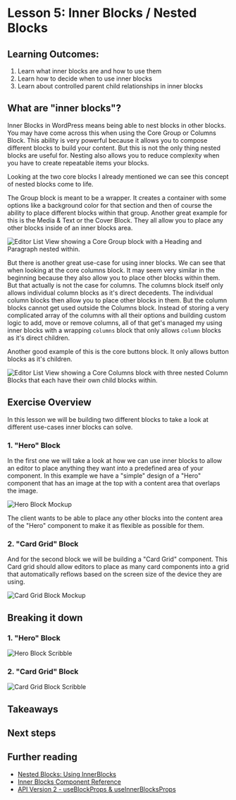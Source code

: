 # Lesson 5: Inner Blocks / Nested Blocks

## Learning Outcomes:
1. Learn what inner blocks are and how to use them
2. Learn how to decide when to use inner blocks
3. Learn about controlled parent child relationships in inner blocks

## What are "inner blocks"?

Inner Blocks in WordPress means being able to nest blocks in other blocks. You may have come across this when using the Core Group or Columns Block. This ability is very powerful because it allows you to compose different blocks to build your content. But this is not the only thing nested blocks are useful for. Nesting also allows you to reduce complexity when you have to create repeatable items your blocks.

Looking at the two core blocks I already mentioned we can see this concept of nested blocks come to life.

The Group block is meant to be a wrapper. It creates a container with some options like a background color for that section and then of course the ability to place different blocks within that group. Another great example for this is the Media & Text or the Cover Block. They all allow you to place any other blocks inside of an inner blocks area.

![Editor List View showing a Core Group block with a Heading and Paragraph nested within.](/lessons/images/inner-blocks-core-group-screenshot.jpg)

But there is another great use-case for using inner blocks. We can see that when looking at the core columns block. It may seem very similar in the beginning because they also allow you to place other blocks within them. But that actually is not the case for columns. The columns block itself only allows individual column blocks as it's direct decedents. The individual column blocks then allow you to place other blocks in them. But the column blocks cannot get used outside the Columns block. Instead of storing a very complicated array of the columns with all their options and building custom logic to add, move or remove columns, all of that get's managed my using inner blocks with a wrapping `columns` block that only allows `column` blocks as it's direct children.

Another good example of this is the core buttons block. It only allows button blocks as it's children.

![Editor List View showing a Core Columns block with three nested Column Blocks that each have their own child blocks within.](/lessons/images/inner-blocks-core-columns-screenshot.jpg)

## Exercise Overview
In this lesson we will be building two different blocks to take a look at different use-cases inner blocks can solve.

### 1. "Hero" Block
In the first one we will take a look at how we can use inner blocks to allow an editor to place anything they want into a predefined area of your component. In this example we have a "simple" design of a "Hero" component that has an image at the top with a content area that overlaps the image.

![Hero Block Mockup](/lessons/images/inner-blocks-one-mockup.png)

The client wants to be able to place any other blocks into the content area of the "Hero" component to make it as flexible as possible for them.

### 2. "Card Grid" Block
And for the second block we will be building a "Card Grid" component. This Card grid should allow editors to place as many card components into a grid that automatically reflows based on the screen size of the device they are using.

![Card Grid Block Mockup](/lessons/images/inner-blocks-two-mockup.png)

## Breaking it down

### 1. "Hero" Block
![Hero Block Scribble](/lessons/images/inner-blocks-one-scribble.png)

### 2. "Card Grid" Block
![Card Grid Block Scribble](/lessons/images/inner-blocks-two-scribble.png)

## Takeaways

## Next steps

## Further reading
- [Nested Blocks: Using InnerBlocks](https://developer.wordpress.org/block-editor/how-to-guides/block-tutorial/nested-blocks-inner-blocks/)
- [Inner Blocks Component Reference](https://github.com/WordPress/gutenberg/tree/trunk/packages/block-editor/src/components/inner-blocks#innerblocks)
- [API Version 2 - useBlockProps & useInnerBlocksProps](https://internal.10up.com/blog/2021/06/23/a-quick-guide-for-gutenberg-api-version-2/)

